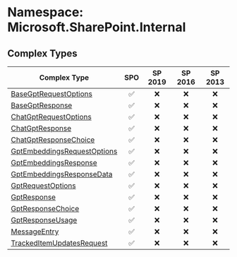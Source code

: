 # Namespace: Microsoft.SharePoint.Internal

## Complex Types

Complex Type | SPO | SP 2019 | SP 2016 | SP 2013
----------|:---:|:-------:|:-------:|:-------:
[BaseGptRequestOptions](./ComplexTypes/BaseGptRequestOptions.md) | ✅ | ❌ | ❌ | ❌
[BaseGptResponse](./ComplexTypes/BaseGptResponse.md) | ✅ | ❌ | ❌ | ❌
[ChatGptRequestOptions](./ComplexTypes/ChatGptRequestOptions.md) | ✅ | ❌ | ❌ | ❌
[ChatGptResponse](./ComplexTypes/ChatGptResponse.md) | ✅ | ❌ | ❌ | ❌
[ChatGptResponseChoice](./ComplexTypes/ChatGptResponseChoice.md) | ✅ | ❌ | ❌ | ❌
[GptEmbeddingsRequestOptions](./ComplexTypes/GptEmbeddingsRequestOptions.md) | ✅ | ❌ | ❌ | ❌
[GptEmbeddingsResponse](./ComplexTypes/GptEmbeddingsResponse.md) | ✅ | ❌ | ❌ | ❌
[GptEmbeddingsResponseData](./ComplexTypes/GptEmbeddingsResponseData.md) | ✅ | ❌ | ❌ | ❌
[GptRequestOptions](./ComplexTypes/GptRequestOptions.md) | ✅ | ❌ | ❌ | ❌
[GptResponse](./ComplexTypes/GptResponse.md) | ✅ | ❌ | ❌ | ❌
[GptResponseChoice](./ComplexTypes/GptResponseChoice.md) | ✅ | ❌ | ❌ | ❌
[GptResponseUsage](./ComplexTypes/GptResponseUsage.md) | ✅ | ❌ | ❌ | ❌
[MessageEntry](./ComplexTypes/MessageEntry.md) | ✅ | ❌ | ❌ | ❌
[TrackedItemUpdatesRequest](./ComplexTypes/TrackedItemUpdatesRequest.md) | ✅ | ❌ | ❌ | ❌